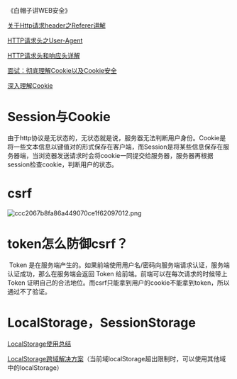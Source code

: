 《白帽子讲WEB安全》

[关于Http请求header之Referer讲解](https://www.jianshu.com/p/1a6abab212ed)

[HTTP请求头之User-Agent](https://www.jianshu.com/p/c5cf6a1967d1)

[HTTP请求头和响应头详解](https://www.jianshu.com/p/9a68281a3c84)

[面试：彻底理解Cookie以及Cookie安全](https://juejin.cn/post/6844904102544031757)

[深入理解Cookie](https://www.jianshu.com/p/6fc9cea6daa2)

# Session与Cookie

​	由于http协议是无状态的，无状态就是说，服务器无法判断用户身份。Cookie是将一些文本信息以键值对的形式保存在客户端，而Session是将某些信息保存在服务器端，当浏览器发送请求时会将cookie一同提交给服务器，服务器再根据session检查cookie，判断用户的状态。

# csrf

![ccc2067b8fa86a449070ce1f62097012.png](https://img-blog.csdnimg.cn/img_convert/ccc2067b8fa86a449070ce1f62097012.png)

# token怎么防御csrf？

​	Token 是在服务端产生的。如果前端使用用户名/密码向服务端请求认证，服务端认证成功，那么在服务端会返回 Token 给前端。前端可以在每次请求的时候带上 Token 证明自己的合法地位。而csrf只能拿到用户的cookie不能拿到token，所以通过不了验证。

# LocalStorage，SessionStorage

[LocalStorage使用总结](https://www.cnblogs.com/st-leslie/p/5617130.html)

[LocalStorage跨域解决方案](https://blog.csdn.net/sflf36995800/article/details/53290457)（当前域localStorage超出限制时，可以使用其他域中的localStorage）
